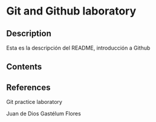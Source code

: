 # Git and Github laboratory

## Description
Esta es la descripción del README, introducción a Github

## Contents
## References

Git practice laboratory

Juan de Dios Gastélum Flores
